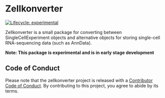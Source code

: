 # Zellkonverter

<!-- badges: start -->
[![Lifecycle: experimental](https://img.shields.io/badge/lifecycle-experimental-orange.svg)](https://www.tidyverse.org/lifecycle/#experimental)
<!-- badges: end -->

Zellkonverter is a small package for converting between SingleCellExperiment
objects and alternative objects for storing single-cell RNA-sequencing data
(such as AnnData).

**Note: This package is experimental and is in early stage development**

## Code of Conduct
  
Please note that the zellkonverter project is released with a
[Contributor Code of Conduct](https://contributor-covenant.org/version/2/0/CODE_OF_CONDUCT.html).
By contributing to this project, you agree to abide by its terms.
